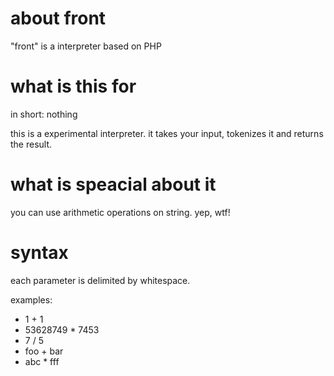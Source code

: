 # about front

"front" is a interpreter based on PHP

# what is this for

in short: nothing

this is a experimental interpreter. it takes your input, tokenizes it and returns the result.

# what is speacial about it

you can use arithmetic operations on string.
yep, wtf!

# syntax

each parameter is delimited by whitespace.

examples:

* 1 + 1
* 53628749 * 7453
* 7 / 5
* foo + bar
* abc * fff
